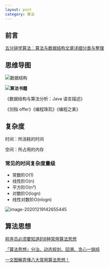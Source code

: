 ```yaml
---
layout: post
category: 算法
---
```

## 前言

[五分钟学算法：算法与数据结构文章详细分类与整理](https://www.cxyxiaowu.com/7072.html)

## 思维导图

![数据结构](https://gitee.com/tostringcc/blog/raw/master/2021/数据结构.png)

**![算法](https://gitee.com/tostringcc/blog/raw/master/2021/算法.png)书籍**

《数据结构与算法分析：Java 语言描述》

《剑指 offer》《编程珠玑》《编程之美》

## 复杂度

时间：所消耗的时间

空间：所占用的内存

### 常见的时间复杂度量级

- 常数阶O(1)
- 线性阶O(n)
- 平方阶O(n²)
- 对数阶O(logn)
- 线性对数阶O(nlogn)

![image-20201219142655445](C:\Users\Administrator\AppData\Roaming\Typora\typora-user-images\image-20201219142655445.png)

## 算法思想

[程序员必须要知道的8种常用算法思想](https://zhuanlan.zhihu.com/p/56583442)

[「算法思想」分治、动态规划、回溯、贪心一锅炖](https://juejin.cn/post/6844904190578278414)

[一文图解弄懂八大常用算法思想！](https://juejin.cn/post/6854573212794093582#heading-14)